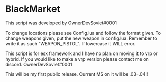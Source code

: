 # BlackMarket

This script was developed by OwnerDevSoviet#0001

To change locations please see Config.lua and follow the format given.
To change weapons given, put the new weapon in config.lua. Remember to write it as such "WEAPON_PISTOL". If lowercase it WILL error.

This script is for esx framework and I have no plan on moving it to vrp or hybrid. If you would like to make a vrp version please contact me on discord. OwnerDevSoviet#0001

This will be my first public release. Current MS on it will be .03-.04!!
